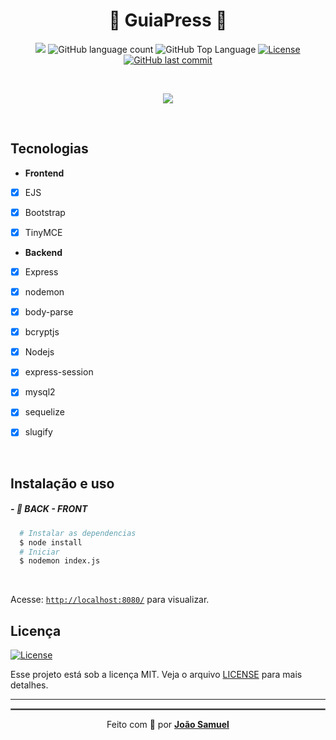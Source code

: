 <meta charset="utf-8">
  <h1 align="center">🚀 GuiaPress 🚀</>
  </h1>


<p align="center">
  <img src="https://img.shields.io/badge/By-JOAOSAMUEL-4ec2ca?style=flat-square">
  <img alt="GitHub language count" src="https://img.shields.io/github/languages/count/JoaoSamuel11/GuiaPress?color=4ec2ca&style=flat-square">
  <img alt="GitHub Top Language" src="https://img.shields.io/github/languages/top/JoaoSamuel11/GuiaPress?color=4ec2ca&style=flat-square">
  <a href="https://opensource.org/licenses/MIT">
    <img alt="License" src="https://img.shields.io/badge/license-MIT-4ec2ca?style=flat-square">
  </a>
  <a href="https://github.com/JoaoSamuel11/GuiaPress/commits/main">
    <img alt="GitHub last commit" src="https://img.shields.io/github/last-commit/JoaoSamuel11/GuiaPress?color=4ec2ca&style=flat-square">
  </a>
</p>

<br>

<p align="center">
  <img src="https://img.shields.io/badge/-Node.js-67a05b?logo=Node.js&logoColor=ffffff&link=https://github.com/JoaoSamuel11/Perguntas-Respostas" />
</p>

<br>

## Tecnologias

- **Frontend**

- [x] EJS
 
- [x] Bootstrap

- [x] TinyMCE

- **Backend**

- [x] Express

- [x] nodemon

- [x] body-parse

- [x] bcryptjs

- [x] Nodejs

- [x] express-session

- [x] mysql2

- [x] sequelize

- [x] slugify


<br>

## Instalação e uso

##### - 🚀 BACK - FRONT

```sh
  # Instalar as dependencias
  $ node install
  # Iniciar 
  $ nodemon index.js
```

<br>

Acesse: [`http://localhost:8080/`](http://localhost:8080/) para visualizar.
<br>

## Licença
<a href="/LICENSE">
    <img alt="License" src="https://img.shields.io/badge/license-MIT-4ec2ca?style=flat-square">
</a>

<br>

Esse projeto está sob a licença MIT. Veja o arquivo [LICENSE](/LICENSE) para mais detalhes.

---

<hr style="border: 1px solid gray"> </hr>
<p align="center">Feito com 💙 por <strong><a href="https://www.linkedin.com/in/joaosamuel/">João Samuel</a> </strong> </p>
